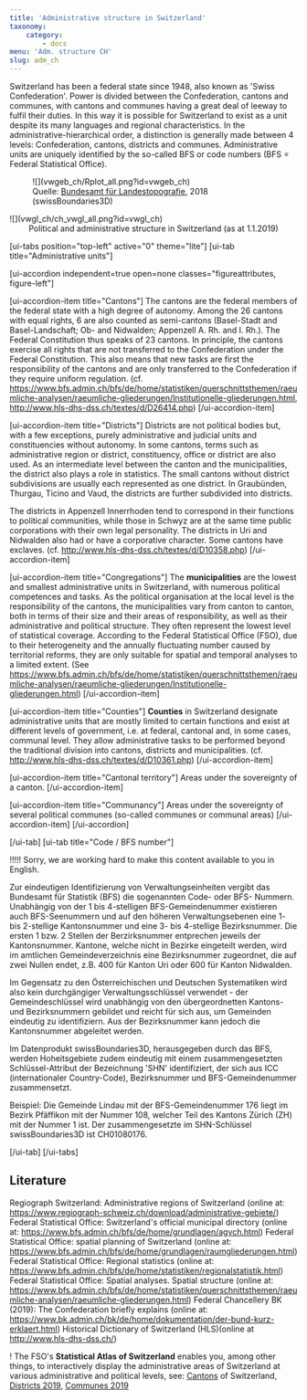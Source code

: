 ```yaml
---
title: 'Administrative structure in Switzerland'
taxonomy:
    category:
        - docs
menu: 'Adm. structure CH'
slug: adm_ch
---
```


<!-- Farbgebung Schweiz "Forestgreen": #228b22-->

<style>
    .figureattributes{
        max-width:600px;
        width: 100%;
        height: auto;
    }

    #vwgeb_ch{
    }

    #vwgl_ch{

    }

</style>

Switzerland has been a federal state since 1948, also known as 'Swiss Confederation'. Power is divided between the Confederation, cantons and communes, with cantons and communes having a great deal of leeway to fulfil their duties. In this way it is possible for Switzerland to exist as a unit despite its many languages and regional characteristics. In the administrative-hierarchical order, a distinction is generally made between 4 levels: Confederation, cantons, districts and communes. Administrative units are uniquely identified by the so-called BFS or code numbers (BFS = Federal Statistical Office).


<div class="row align-items-center">
   <div class="col-md-6 image-caption" style="padding:0px">
   <figure class="image-caption" markdown="1">
  ![](vwgeb_ch/Rplot_all.png?id=vwgeb_ch)
    <figcaption>Quelle: <a href="https://www.swisstopo.admin.ch/">Bundesamt für Landestopografie</a>, 2018 (swissBoundaries3D)</figcaption>
    </figure>
  </div>
  <div class="col-md-6" markdown="1">
  ![](vwgl_ch/ch_vwgl_all.png?id=vwgl_ch)

  </div>

</div>
  <div id="description" align="middle">Political and administrative structure in Switzerland (as at 1.1.2019)</div>


[ui-tabs position="top-left" active="0" theme="lite"]
[ui-tab title="Administrative units"]

[ui-accordion independent=true open=none classes="figureattributes, figure-left"]

[ui-accordion-item title="Cantons"]
The cantons are the federal members of the federal state with a high degree of autonomy. Among the 26 cantons with equal rights, 6 are also counted as semi-cantons (Basel-Stadt and Basel-Landschaft; Ob- and Nidwalden; Appenzell A. Rh. and I. Rh.). The Federal Constitution thus speaks of 23 cantons. In principle, the cantons exercise all rights that are not transferred to the Confederation under the Federal Constitution. This also means that new tasks are first the responsibility of the cantons and are only transferred to the Confederation if they require uniform regulation. (cf. https://www.bfs.admin.ch/bfs/de/home/statistiken/querschnittsthemen/raeumliche-analysen/raeumliche-gliederungen/Institutionelle-gliederungen.html, http://www.hls-dhs-dss.ch/textes/d/D26414.php)
[/ui-accordion-item]

[ui-accordion-item title="Districts"]
Districts are not political bodies but, with a few exceptions, purely administrative and judicial units and constituencies without autonomy. In some cantons, terms such as administrative region or district, constituency, office or district are also used. As an intermediate level between the canton and the municipalities, the district also plays a role in statistics. The small cantons without district subdivisions are usually each represented as one district. In Graubünden, Thurgau, Ticino and Vaud, the districts are further subdivided into districts.

The districts in Appenzell Innerrhoden tend to correspond in their functions to political communities, while those in Schwyz are at the same time public corporations with their own legal personality. The districts in Uri and Nidwalden also had or have a corporative character. Some cantons have exclaves.
(cf. http://www.hls-dhs-dss.ch/textes/d/D10358.php)
[/ui-accordion-item]

[ui-accordion-item title="Congregations"]
The **municipalities** are the lowest and smallest administrative units in Switzerland, with numerous political competences and tasks. As the political organisation at the local level is the responsibility of the cantons, the municipalities vary from canton to canton, both in terms of their size and their areas of responsibility, as well as their administrative and political structure. They often represent the lowest level of statistical coverage. According to the Federal Statistical Office (FSO), due to their heterogeneity and the annually fluctuating number caused by territorial reforms, they are only suitable for spatial and temporal analyses to a limited extent. (See https://www.bfs.admin.ch/bfs/de/home/statistiken/querschnittsthemen/raeumliche-analysen/raeumliche-gliederungen/Institutionelle-gliederungen.html)
[/ui-accordion-item]

[ui-accordion-item title="Counties"]
**Counties** in Switzerland designate administrative units that are mostly limited to certain functions and exist at different levels of government, i.e. at federal, cantonal and, in some cases, communal level. They allow administrative tasks to be performed beyond the traditional division into cantons, districts and municipalities. (cf. http://www.hls-dhs-dss.ch/textes/d/D10361.php)
[/ui-accordion-item]

[ui-accordion-item title="Cantonal territory"]
Areas under the sovereignty of a canton.
[/ui-accordion-item]

[ui-accordion-item title="Communancy"]
Areas under the sovereignty of several political communes (so-called communes or communal areas)
[/ui-accordion-item]
[/ui-accordion]

[/ui-tab]
[ui-tab title="Code / BFS number"]

!!!!! Sorry, we are working hard to make this content available to you in English.

Zur eindeutigen Identifizierung von Verwaltungseinheiten vergibt das Bundesamt für Statistik (BFS) die sogenannten Code- oder BFS- Nummern. Unabhängig von der 1 bis 4-stelligen BFS-Gemeindenummer existieren auch BFS-Seenummern und auf den höheren Verwaltungsebenen eine 1- bis 2-stellige Kantonsnummer und eine 3- bis 4-stellige Bezirksnummer. Die ersten 1 bzw. 2 Stellen der Berzirksnummer entprechen jeweils der Kantonsnummer. Kantone, welche nicht in Bezirke eingeteilt werden, wird im amtlichen Gemeindeverzeichnis eine Bezirksnummer  zugeordnet, die auf zwei Nullen endet, z.B. 400 für Kanton Uri oder 600 für Kanton Nidwalden.

Im Gegensatz zu den Österreichischen und Deutschen Systematiken wird also kein durchgängiger Verwaltungsschlüssel verwendet - der Gemeindeschlüssel wird unabhängig von den übergeordnetten Kantons- und Bezirksnummern gebildet und reicht für sich aus, um Gemeinden eindeutig zu identifiziern. Aus der Bezirksnummer kann jedoch die Kantonsnummer abgeleitet werden.

Im Datenprodukt swissBoundaries3D, herausgegeben durch das BFS, werden Hoheitsgebiete zudem eindeutig mit einem zusammengesetzten Schlüssel-Attribut der Bezeichnung 'SHN' identifiziert, der sich aus ICC (internationaler Country-Code), Bezirksnummer und BFS-Gemeindenummer zusammensetzt.

Beispiel:
Die Gemeinde Lindau mit der BFS-Gemeindenummer 176 liegt im Bezirk Pfäffikon mit der Nummer 108, welcher Teil des Kantons Zürich (ZH) mit der Nummer 1 ist. Der zusammengesetzte im SHN-Schlüssel swissBoundaries3D ist CH01080176.


<!--Die BFS-Nummer ist ein von den Statistischen Ämtern der Bundesländer vergebener 5-stelliger Schlüssel zur eindeutigen Identifizierung einer Gemeinde. Er setzt sich wie folgt zusammen zusammen:

<pre style="white-space: pre-wrap;">Kanton&#160;(2 Stellen), Regierungsbezirk&#160;(1 Stelle), Kreis&#160;(2 Stellen) und Gemeinde&#160;(3 Stellen)</pre>

5-stellige Gemeindenummer (Code-NR, BFS-Nr)
(z.B. Kantonsnummer 2 Stellen, dann 4-stelliger Nummernbereich für Gemeinden
z.B. Kanton Zürich, Bezirk Affoltern, Gemeinde Affoltern am Albis 0002-0002)-->
[/ui-tab]
[/ui-tabs]

## Literature

Regiograph Switzerland: Administrative regions of Switzerland (online at: https://www.regiograph-schweiz.ch/download/administrative-gebiete/)
Federal Statistical Office: Switzerland's official municipal directory (online at: https://www.bfs.admin.ch/bfs/de/home/grundlagen/agvch.html)
Federal Statistical Office: spatial planning of Switzerland (online at: https://www.bfs.admin.ch/bfs/de/home/grundlagen/raumgliederungen.html)
Federal Statistical Office: Regional statistics (online at: https://www.bfs.admin.ch/bfs/de/home/statistiken/regionalstatistik.html)
Federal Statistical Office: Spatial analyses. Spatial structure (online at: https://www.bfs.admin.ch/bfs/de/home/statistiken/querschnittsthemen/raeumliche-analysen/raeumliche-gliederungen.html)
Federal Chancellery BK (2019): The Confederation briefly explains (online at: https://www.bk.admin.ch/bk/de/home/dokumentation/der-bund-kurz-erklaert.html)
Historical Dictionary of Switzerland (HLS)(online at http://www.hls-dhs-dss.ch/)

! The FSO's **Statistical Atlas of Switzerland** enables you, among other things, to interactively display the administrative areas of Switzerland at various administrative and political levels, see: [Cantons](https://www.atlas.bfs.admin.ch/maps/13/de/234_233_228_227/134.html) of Switzerland, [Districts 2019](https://www.atlas.bfs.admin.ch/maps/13/de/14046_231_228_227/22542.html), [Communes 2019](https://www.atlas.bfs.admin.ch/maps/13/de/14045_229_228_227/22541.html)

<script src="adm_ch/animate.js"></script>
